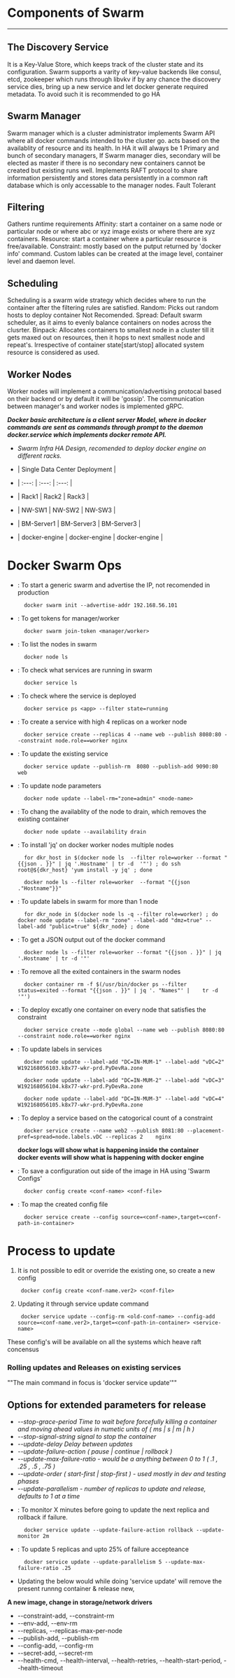 # Components of Swarm #
-----------------------

The Discovery Service
----------------------
It is a Key-Value Store, which keeps track of the cluster state and its configuration.
Swarm supports a varity of key-value backends like consul, etcd, zookeeper which runs through libvkv
if by any chance the discovery service dies, bring up a new service and let docker generate required metadata.
To avoid such it is recommended to go HA

Swarm Manager
-------------
Swarm manager which is a cluster administrator implements Swarm API where all docker commands intended to the cluster go. acts based on the availablity of resource and its health.
In HA it will always be 1 Primary and bunch of secondary managers, If Swarm manager dies, 
secondary will be elected as master if there is no secondary new containers cannot be created but existing runs well.
Implements RAFT protocol to share information persistently and stores data persistently in a common raft database which is only accessable to the manager nodes. Fault Tolerant 

Filtering
---------
Gathers runtime requirements
Affinity: 	start a container on a same node or particular node or where abc or xyz image exists or where there are xyz containers.
Resource: 	start a container where a particular resource is free/available.
Constraint:	mostly based on the putput returned by 'docker info' command. 
Custom lables can be created at the image level, container level and daemon level.

Scheduling
----------
Scheduling is a swarm wide strategy which decides where to run the container after the filtering rules are satisfied.
Random:  Picks out random hosts to deploy container Not Recomended.
Spread:   Default swarm scheduler, as it aims to evenly balance containers on nodes across the clusrter.
Binpack:  Allocates containers to smallest node in a cluster till it gets maxed out on resources, then it hops to next smallest node and repeat's. Irrespective of container state[start/stop] allocated system resource is considered as used.

Worker Nodes
------------
Worker nodes will implement a communication/advertising protocal based on their backend or by default it will be 'gossip'. The communication between manager's and worker nodes is implemented gRPC.

**_Docker basic architecture is a client server Model, where in docker commands are sent as commands through prompt to the daemon docker.service which implements docker remote API._**

-	_Swarm Infra HA Design, recomended to deploy docker engine on different racks._


-	|        Single Data Center Deployment          |
-	|   :---:       |   :---:       |   :---:       |
-	|   Rack1       |   Rack2       |   Rack3       |
-	|   NW-SW1      |   NW-SW2      |   NW-SW3      |
-	|   BM-Server1  |   BM-Server3  |   BM-Server3  |
-	| docker-engine | docker-engine | docker-engine |


# Docker Swarm Ops #

- : To start a generic swarm and advertise the IP, not recomended in production
		
		docker swarm init --advertise-addr 192.168.56.101

- : To get tokens for manager/worker
		
		docker swarm join-token <manager/worker>

- : To list the nodes in swarm
		
		docker node ls

- : To check what services are running in swarm
		
		docker service ls

- : To check where the service is deployed
		
		docker service ps <app> --filter state=running

- : To create a service with high 4 replicas on a worker node
		
		docker service create --replicas 4 --name web --publish 8080:80 --constraint node.role==worker nginx

- : To update the existing service
		
		docker service update --publish-rm  8080 --publish-add 9090:80 web

- : To update node parameters
		
		docker node update --label-rm="zone=admin" <node-name>

- : To chang the availablity of the node to drain, which removes the existing container  
		
		docker node update --availability drain

- : To install 'jq' on docker worker nodes multiple nodes
		
		for dkr_host in $(docker node ls  --filter role=worker --format "{{json . }}" | jq '.Hostname' | tr -d 	'"') ; do ssh root@${dkr_host} 'yum install -y jq' ; done
		
		docker node ls --filter role=worker  --format "{{json ."Hostname"}}"

- : To update labels in swarm for more than 1 node
		
		for dkr_node in $(docker node ls -q --filter role=worker) ; do docker node update --label-rm "zone" --label-add "dmz=true" --label-add "public=true" ${dkr_node} ; done

- : To get a JSON output out of the docker command
		
		docker node ls --filter role=worker --format "{{json . }}" | jq '.Hostname' | tr -d '"'

- : To remove all the exited containers in the swarm nodes
		
		docker container rm -f $(/usr/bin/docker ps --filter status=exited --format "{{json . }}" | jq '. "Names"' | 	tr -d '"')

- : To deploy excatly one container on every node that satisfies the constraint
		
		docker service create --mode global --name web --publish 8080:80 --constraint node.role==worker nginx

- : To update labels in services
		
		docker node update --label-add "DC=IN-MUM-1" --label-add "vDC=2" W192168056103.k8x77-wkr-prd.PyDevRa.zone
		
		docker node update --label-add "DC=IN-MUM-2" --label-add "vDC=3" W192168056104.k8x77-wkr-prd.PyDevRa.zone
		
		docker node update --label-add "DC=IN-MUM-3" --label-add "vDC=4" W192168056105.k8x77-wkr-prd.PyDevRa.zone

- : To deploy a service based on the catogorical count of a constraint
		
		docker service create --name web2 --publish 8081:80 --placement-pref=spread=node.labels.vDC --replicas 2 	nginx
	
	**docker logs will show what is happening inside the container**	
	**docker events will show what is happening with docker engine**

- : To save a configuration out side of the image in HA using 'Swarm Configs'
		
		docker config create <conf-name> <conf-file>

- : To map the created config file 
		
		docker service create --config source=<conf-name>,target=<conf-path-in-container> 

# Process to update

1. It is not possible to edit or override the existing one, so create a new config
		
		docker config create <conf-name.ver2> <conf-file>

2. Updating it through service update command
		
		docker service update --config-rm <old-conf-name> --config-add source=<conf-name.ver2>,target=<conf-path-in-container> <service-name>

These config's will be available on all the systems which heave raft concensus

### Rolling updates and Releases on existing services ###
""The main command in focus is 'docker service update'""

Options for extended parameters for release
-------------------------------------------

* _--stop-grace-period Time to wait before forcefully killing a container and moving ahead values in numetic units of ( ms | s | m | h )_
* _--stop-signal-string signal to stop the container_
* _--update-delay Delay between updates_
* _--update-failure-action ( pause | continue | rollback )_
* _--update-max-failure-ratio - would be a anything between 0 to 1 ( .1 , .25 , .5 , .75 )_
* _--update-order ( start-first | stop-first ) - used mostly in dev and testing phases_
* _--update-parallelism - number of replicas to update and release, defaults to 1 at a time_

- : To monitor X minutes before going to update the next replica and rollback if failure.
		
		docker service update --update-failure-action rollback --update-monitor 2m

- : To update 5 replicas and upto 25% of failure accepteance
		
		docker service update --update-parallelism 5 --update-max-failure-ratio .25

* Updating the below would while doing 'service update' will remove the present runnng container & release new,

**A new image, change in storage/network drivers**
-	--constraint-add, --constraint-rm
-	--env-add, --env-rm
-	--replicas, --replicas-max-per-node
-	--publish-add, --publish-rm
-	--config-add, --config-rm
-	--secret-add, --secret-rm
-	--health-cmd, --health-interval, --health-retries, --health-start-period, --health-timeout
